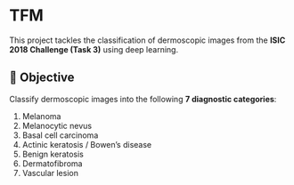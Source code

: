 # TFM
This project tackles the classification of dermoscopic images from the **ISIC 2018 Challenge (Task 3)** using deep learning.
## 🎯 Objective

Classify dermoscopic images into the following **7 diagnostic categories**:

1. Melanoma  
2. Melanocytic nevus  
3. Basal cell carcinoma  
4. Actinic keratosis / Bowen’s disease  
5. Benign keratosis  
6. Dermatofibroma  
7. Vascular lesion  
